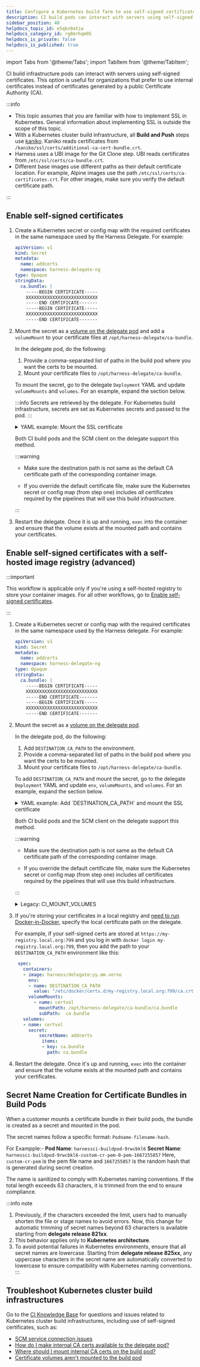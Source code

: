 ```yaml
---
title: Configure a Kubernetes build farm to use self-signed certificates
description: CI build pods can interact with servers using self-signed certificates.
sidebar_position: 40
helpdocs_topic_id: e5qkn9atiw
helpdocs_category_id: rg8mrhqm95
helpdocs_is_private: false
helpdocs_is_published: true
---
```


import Tabs from '@theme/Tabs';
import TabItem from '@theme/TabItem';

<DocsTag  text="Team plan" link="/docs/continuous-integration/ci-quickstarts/ci-subscription-mgmt" /> <DocsTag  text="Enterprise plan" link="/docs/continuous-integration/ci-quickstarts/ci-subscription-mgmt" />

CI build infrastructure pods can interact with servers using self-signed certificates. This option is useful for organizations that prefer to use internal certificates instead of certificates generated by a public Certificate Authority (CA).

:::info

* This topic assumes that you are familiar with how to implement SSL in Kubernetes. General information about implementing SSL is outside the scope of this topic.
* With a Kubernetes cluster build infrastructure, all **Build and Push** steps use [kaniko](https://github.com/GoogleContainerTools/kaniko/blob/main/README.md). Kaniko reads certificates from `/kaniko/ssl/certs/additional-ca-cert-bundle.crt`.
* Harness uses a UBI image for the Git Clone step. UBI reads certificates from `/etc/ssl/certs/ca-bundle.crt`.
* Different base images use different paths as their default certificate location. For example, Alpine images use the path `/etc/ssl/certs/ca-certificates.crt`. For other images, make sure you verify the default certificate path.

:::

## Enable self-signed certificates

1. Create a Kubernetes secret or config map with the required certificates in the same namespace used by the Harness Delegate. For example:

   ```yaml
   apiVersion: v1
   kind: Secret
   metadata:
     name: addcerts
     namespace: harness-delegate-ng
   type: Opaque
   stringData:
     ca.bundle: |
       -----BEGIN CERTIFICATE-----
       XXXXXXXXXXXXXXXXXXXXXXXXXXX
       -----END CERTIFICATE-------
       -----BEGIN CERTIFICATE-----
       XXXXXXXXXXXXXXXXXXXXXXXXXXX
       -----END CERTIFICATE-------
   ```

2. Mount the secret as a [volume on the delegate pod](https://kubernetes.io/docs/tasks/configure-pod-container/configure-volume-storage/) and add a `volumeMount` to your certificate files at `/opt/harness-delegate/ca-bundle`.

   In the delegate pod, do the following:

     1. Provide a comma-separated list of paths in the build pod where you want the certs to be mounted.
     2. Mount your certificate files to `/opt/harness-delegate/ca-bundle`.

   To mount the secret, go to the delegate `Deployment` YAML and update `volumeMounts` and `volumes`. For an example, expand the section below.

   :::info
   Secrets are retrieved by the delegate. For Kubernetes build infrastructure, secrets are set as Kubernetes secrets and passed to the pod.
   :::

   <details>
   <summary>YAML example: Mount the SSL certificate</summary>

   ```yaml
      apiVersion: apps/v1
      kind: Deployment
      metadata:
        labels:
          harness.io/name: abc-ca-kubernetes-delegate
        name: abc-ca-kubernetes-delegate
        namespace: abc-ca-kubernetes-delegate
      spec:
        replicas: 1
        minReadySeconds: 120
        selector:
          matchLabels:
            harness.io/name: abc-ca-kubernetes-delegate
        template:
          metadata:
            labels:
              harness.io/name: abc-ca-kubernetes-delegate
            annotations:
              # ...
          spec:
            terminationGracePeriodSeconds: 600
            restartPolicy: Always
            containers:
            - image: harness/delegate:yy.mm.verno
              imagePullPolicy: Always
              name: delegate
              securityContext:
                # ...
              ports:
                # ...
              resources:
                # ...
              livenessProbe:
                # ...
              startupProbe:
                # ...
              envFrom:
                # ...
              env:
                # ...
              volumeMounts:
              ### ADD THE VOLUME MOUNT HERE
              - name: certvol
                mountPath: /opt/harness-delegate/ca-bundle/ca.bundle
                subPath: ca.bundle
            volumes:
            ### ADD THE VOLUME HERE
            - name: certvol
              secret:
                secretName: addcerts
                items:
                  - key: ca.bundle
                    path: ca.bundle

   ```

   </details>

   Both CI build pods and the SCM client on the delegate support this method.

   :::warning

   * Make sure the destination path is not same as the default CA certificate path of the corresponding container image.

   * If you override the default certificate file, make sure the Kubernetes secret or config map (from step one) includes *all* certificates required by the pipelines that will use this build infrastructure.

   <!-- * To save time and minimize the number of default certificates you need to declare, you can enable the auto-mount default certificates beta feature. This feature automatically mounts certificates for certain step containers, and you no longer need to declare the certs path for the built-in steps in addition to your own self-signed certificates. Currently, auto-mounting default certificates is behind the feature flag `CI_DEFAULT_CERTS`. Contact [Harness Support](mailto:support@harness.io) to enable the feature.-->
   <!-- only Git clone and kaniko steps -->

   :::


3. Restart the delegate. Once it is up and running, `exec` into the container and ensure that the volume exists at the mounted path and contains your certificates.

## Enable self-signed certificates with a self-hosted image registry (advanced)

:::important

This workflow is applicable only if you're using a self-hosted registry to store your container images. For all other workflows, go to [Enable self-signed certificates](#enable-self-signed-certificates). 

:::

1. Create a Kubernetes secret or config map with the required certificates in the same namespace used by the Harness delegate. For example:

   ```yaml
   apiVersion: v1
   kind: Secret
   metadata:
     name: addcerts
     namespace: harness-delegate-ng
   type: Opaque
   stringData:
     ca.bundle: |
       -----BEGIN CERTIFICATE-----
       XXXXXXXXXXXXXXXXXXXXXXXXXXX
       -----END CERTIFICATE-------
       -----BEGIN CERTIFICATE-----
       XXXXXXXXXXXXXXXXXXXXXXXXXXX
       -----END CERTIFICATE-------
   ```

2. Mount the secret as a [volume on the delegate pod](https://kubernetes.io/docs/tasks/configure-pod-container/configure-volume-storage/).

   In the delegate pod, do the following:

      1. Add `DESTINATION_CA_PATH` to the environment.
      2. Provide a comma-separated list of paths in the build pod where you want the certs to be mounted.
      3. Mount your certificate files to `/opt/harness-delegate/ca-bundle`.

   To add `DESTINATION_CA_PATH` and mount the secret, go to the delegate `Deployment` YAML and update `env`, `volumeMounts`, and `volumes`. For an example, expand the section below.

   <details>
   <summary>YAML example: Add `DESTINATION_CA_PATH` and mount the SSL certificate</summary>

   ```yaml
      apiVersion: apps/v1
      kind: Deployment
      metadata:
        labels:
          harness.io/name: abc-ca-kubernetes-delegate
        name: abc-ca-kubernetes-delegate
        namespace: abc-ca-kubernetes-delegate
      spec:
        replicas: 1
        minReadySeconds: 120
        selector:
          matchLabels:
            harness.io/name: abc-ca-kubernetes-delegate
        template:
          metadata:
            labels:
              harness.io/name: abc-ca-kubernetes-delegate
            annotations:
              # ...
          spec:
            terminationGracePeriodSeconds: 600
            restartPolicy: Always
            containers:
            - image: harness/delegate:yy.mm.verno
              imagePullPolicy: Always
              name: delegate
              securityContext:
                # ...
              ports:
                # ...
              resources:
                # ...
              livenessProbe:
                # ...
              startupProbe:
                # ...
              envFrom:
                # ...
              env:
              ### ADD DESTINATION_CA_PATH HERE
              - name: DESTINATION_CA_PATH
                value: "/etc/ssl/certs/ca-bundle.crt,/kaniko/ssl/certs/additional-ca-cert-bundle.crt"
              volumeMounts:
              ### ADD THE VOLUME MOUNT HERE
              - name: certvol
                mountPath: /opt/harness-delegate/ca-bundle/ca.bundle
                subPath: ca.bundle
            volumes:
            ### ADD THE VOLUME HERE
            - name: certvol
              secret:
                secretName: addcerts
                items:
                  - key: ca.bundle
                    path: ca.bundle
   ```

   </details>

   Both CI build pods and the SCM client on the delegate support this method.

   :::warning

   * Make sure the destination path is not same as the default CA certificate path of the corresponding container image.

   * If you override the default certificate file, make sure the Kubernetes secret or config map (from step one) includes *all* certificates required by the pipelines that will use this build infrastructure.

   <!-- * To save time and minimize the number of default certificates you need to declare, you can enable the auto-mount default certificates beta feature. This feature automatically mounts certificates for certain step containers, and you no longer need to declare the certs path for the built-in steps in addition to your own self-signed certificates. Currently, auto-mounting default certificates is behind the feature flag `CI_DEFAULT_CERTS`. Contact [Harness Support](mailto:support@harness.io) to enable the feature.-->
   <!-- only Git clone and kaniko steps -->

   :::

   <details>
   <summary>Legacy: CI_MOUNT_VOLUMES</summary>

   Prior to the introduction of `DESTINATION_CA_PATH`, you used `ADDITIONAL_CERTS_PATH` and `CI_MOUNT_VOLUMES` to mount certs.

   The legacy method is still supported, but Harness recommends `DESTINATION_CA_PATH`. If you include both, `DESTINATION_CA_PATH` takes precedence. If Harness can't resolve `DESTINATION_CA_PATH`, it falls back to `CI_MOUNT_VOLUMES` and `ADDITIONAL_CERTS_PATH`.

   You must specify both `ADDITIONAL_CERTS_PATH` and `CI_MOUNT_VOLUMES`.

   For `ADDITIONAL_CERTS_PATH`, provide the path to the certificates in the delegate, such as `/tmp/ca.bundle`.

   For `CI_MOUNT_VOLUMES`, provide a comma-separated list of `source:destination` mappings where `source` is the certificate path on the delegate, and `destination` is the path where you want to expose the certificates on the build containers. For example:

   ```
   /tmp/ca.bundle:/etc/ssl/certs/ca-bundle.crt,/tmp/ca.bundle:/kaniko/ssl/certs/additional-ca-cert-bundle.crt
   ```

   The `CI_MOUNT_VOLUMES` list must include *all* certificates that your build containers need to interact with external services.

   ```yaml
         spec:
           containers:
             - image: harness/delegate:yy.mm.verno
               # ...
               env:
               # ADD ADDITIONAL_CERTS_PATH AND CI_MOUNT_VOLUMES HERE
                 - name: ADDITIONAL_CERTS_PATH
                   value: /tmp/ca.bundle
                 - name: CI_MOUNT_VOLUMES
                   value: "/tmp/ca.bundle:/etc/ssl/certs/ca-bundle.crt,/tmp/ca.bundle:/kaniko/ssl/certs/additional-ca-cert-bundle.crt"
               volumeMounts:
               # ADD VOLUME MOUNT HERE
                 - name: certvol
                   mountPath: /tmp/ca.bundle
                   subPath:  ca.bundle
           volumes:
             # ADD VOLUME HERE
             - name: certvol
               secret:
                 secretName: addcerts
                 items:
                 - key: ca.bundle
                   path: ca.bundle
   ```

   </details>

3. If you're storing your certificates in a local registry and [need to run Docker-in-Docker](/docs/security-testing-orchestration/sto-techref-category/security-step-settings-reference#configuring-docker-in-docker-dind-for-your-pipeline), specify the local certificate path on the delegate.

   For example, if your self-signed certs are stored at `https://my-registry.local.org:799` and you log in with `docker login my-registry.local.org:799`, then you add the path to your `DESTINATION_CA_PATH` environment like this:

   ```yaml
    spec:
      containers:
      - image: harness/delegate:yy.mm.verno
        env:
        - name: DESTINATION_CA_PATH
          value: "/etc/docker/certs.d/my-registry.local.org:799/ca.crt,/etc/ssl/certs/ca-bundle.crt,/kaniko/ssl/certs/additional-ca-cert-bundle.crt"
        volumeMounts:
          - name: certvol
            mountPath: /opt/harness-delegate/ca-bundle/ca.bundle
            subPath:  ca.bundle
      volumes:
      - name: certvol
        secret:
            secretName: addcerts
             items:
             - key: ca.bundle
               path: ca.bundle
   ```

4. Restart the delegate. Once it's up and running, `exec` into the container and ensure that the volume exists at the mounted path and contains your certificates.

## Secret Name Creation for Certificate Bundles in Build Pods

When a customer mounts a certificate bundle in their build pods, the bundle is created as a secret and mounted in the pod.

The secret names follow a specific format: `Podname-filename-hash`.

For Exampple:-
**Pod Name**: `harnessci-buildpod-9rwcbkl6`
**Secret Name**: `harnessci-buildpod-9rwcbkl6-custom-cr-pem-0-pem-1667255857`
Here, `custom-cr-pem` is the pem file name and `1667255857` is the random hash that is generated during secret creation.

The name is sanitized to comply with Kubernetes naming conventions. If the total length exceeds 63 characters, it is trimmed from the end to ensure compliance.

:::info note
1. Previously, if the characters exceeded the limit, users had to manually shorten the file or stage names to avoid errors. Now, this change for automatic trimming of secret names beyond 63 characters is available starting from **delegate release 821xx**.
2. This behavior applies only to **Kubernetes architecture**.
3. To avoid potential failures in Kubernetes environments, ensure that all secret names are lowercase. Starting from **delegate release 825xx**, any uppercase characters in the secret name are automatically converted to lowercase to ensure compatibility with Kubernetes naming conventions.
:::

## Troubleshoot Kubernetes cluster build infrastructures

Go to the [CI Knowledge Base](/kb/continuous-integration/continuous-integration-faqs) for questions and issues related to Kubernetes cluster build infrastructures, including use of self-signed certificates, such as:

* [SCM service connection issues](/kb/continuous-integration/continuous-integration-faqs/#git-connector-scm-connection-errors-when-using-self-signed-certificates)
* [How do I make internal CA certs available to the delegate pod?](/kb/continuous-integration/continuous-integration-faqs/#how-do-i-make-internal-ca-certs-available-to-the-delegate-pod)
* [Where should I mount internal CA certs on the build pod?](/kb/continuous-integration/continuous-integration-faqs/#where-should-i-mount-internal-ca-certs-on-the-build-pod)
* [Certificate volumes aren't mounted to the build pod](/kb/continuous-integration/continuous-integration-faqs/#certificate-volumes-arent-mounted-to-the-build-pod)
